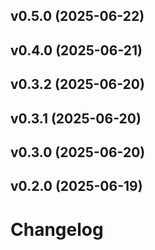 ## v0.5.0 (2025-06-22)


## v0.4.0 (2025-06-21)


## v0.3.2 (2025-06-20)

## v0.3.1 (2025-06-20)

## v0.3.0 (2025-06-20)

## v0.2.0 (2025-06-19)

# Changelog
